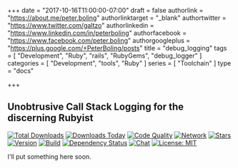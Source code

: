 +++
date = "2017-10-16T11:00:00-07:00"
draft = false
authorlink = "https://about.me/peter.boling"
authorlinktarget = "_blank"
authortwitter = "https://www.twitter.com/galtzo"
authorlinkedin = "https://www.linkedin.com/in/peterboling"
authorfacebook = "https://www.facebook.com/peter.boling"
authorgoogleplus = "https://plus.google.com/+PeterBoling/posts"
title = "debug_logging"
tags = [ "Development", "Ruby", "rails", "RubyGems", "debug_logger" ]
categories = [ "Development", "tools", "Ruby" ]
series = [ "Toolchain" ]
type = "docs"

+++

## Unobtrusive Call Stack Logging for the discerning Rubyist

[![Total Downloads](https://img.shields.io/gem/rt/debug_logging.svg)](https://github.com/pboling/debug_logging)
[![Downloads Today](https://img.shields.io/gem/rd/debug_logging.svg)](https://github.com/pboling/debug_logging)
[![Code Quality](https://img.shields.io/codeclimate/github/pboling/debug_logging.svg)](https://codeclimate.com/github/pboling/debug_logging)
[![Network](https://img.shields.io/github/forks/pboling/debug_logging.svg?style=social)](https://github.com/pboling/debug_logging/network)
[![Stars](https://img.shields.io/github/stars/pboling/debug_logging.svg?style=social)](https://github.com/pboling/debug_logging/stargazers)
[![Version](https://img.shields.io/gem/v/debug_logging.svg)](https://rubygems.org/gems/debug_logging)
[![Build](https://img.shields.io/travis/pboling/debug_logging.svg)](https://travis-ci.org/pboling/debug_logging)
[![Dependency Status](https://gemnasium.com/pboling/debug_logging.svg)](https://gemnasium.com/pboling/debug_logging)
[![Chat](https://img.shields.io/gitter/room/pboling/debug_logging.svg)](https://gitter.im/pboling/debug_logging)
[![License: MIT](https://img.shields.io/badge/License-MIT-yellow.svg)](https://opensource.org/licenses/MIT)

I'll put something here soon.
